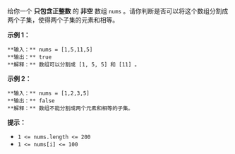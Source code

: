 给你一个 **只包含正整数** 的 **非空** 数组 `nums` 。请你判断是否可以将这个数组分割成两个子集，使得两个子集的元素和相等。

**示例 1：**

    
    
    **输入：** nums = [1,5,11,5]
    **输出：** true
    **解释：** 数组可以分割成 [1, 5, 5] 和 [11] 。

**示例 2：**

    
    
    **输入：** nums = [1,2,3,5]
    **输出：** false
    **解释：** 数组不能分割成两个元素和相等的子集。
    

**提示：**

  * `1 <= nums.length <= 200`
  * `1 <= nums[i] <= 100`


